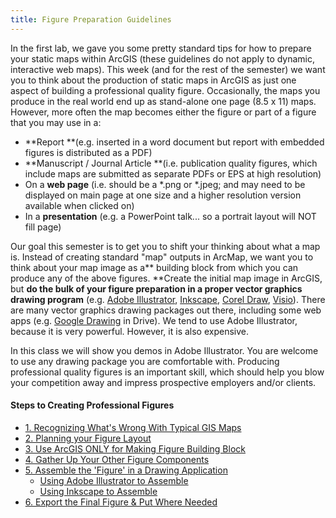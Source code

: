 ```yaml
---
title: Figure Preparation Guidelines
---
```


In the first lab, we gave you some pretty standard tips for how to prepare your static maps within ArcGIS (these guidelines do not apply to dynamic, interactive web maps). This week (and for the rest of the semester) we want you to think about the production of static maps in ArcGIS as just one aspect of building a professional quality figure. Occasionally, the maps you produce in the real world end up as stand-alone one page (8.5 x 11) maps. However, more often the map becomes either the figure or part of a figure that you may use in a:

- **Report **(e.g. inserted in a word document but report with embedded figures is distributed as a PDF)
- **Manuscript / Journal Article **(i.e. publication quality figures, which include maps are submitted as separate PDFs or EPS at high resolution)
- On a **web page** (i.e. should be a *.png or *.jpeg; and may need to be displayed on main page at one size and a higher resolution version available when clicked on)
- In a **presentation** (e.g. a PowerPoint talk... so a portrait layout will NOT fill page)

Our goal this semester is to get you to shift your thinking about what a map is.  Instead of creating standard "map" outputs in ArcMap, we want you to think about your map image as a** building block from which you can produce any of the above figures.  **Create the initial map image in ArcGIS, but **do the bulk of your figure preparation in a proper vector graphics drawing program** (e.g. [Adobe Illustrator](http://www.adobe.com/products/illustrator.html), [Inkscape](http://inkscape.org/), [Corel Draw](http://www.corel.com/corel/product/index.jsp?pid=prod4260069&cid=catalog20038&segid=5700006&storeKey=us&languageCode=en), [Visio](http://visio.microsoft.com/en-us/preview/default.aspx)). There are many vector graphics drawing packages out there, including some web apps (e.g. [Google Drawing](http://support.google.com/drive/bin/answer.py?hl=en&answer=179740) in Drive). We tend to use Adobe Illustrator, because it is very powerful. However, it is also expensive.

In this class we will show you demos in Adobe Illustrator. You are welcome to use any drawing package you are comfortable with. Producing professional quality figures is an important skill, which should help you blow your competition away and impress prospective employers and/or clients. 

#### Steps to Creating Professional Figures

- [1. Recognizing What's Wrong With Typical GIS Maps](http://gis.joewheaton.org/useful-quick-references/figure-preparation-guidelines/1-recognizing-what-s-wrong-with-typical-gis-maps)
- [2. Planning your Figure Layout](http://gis.joewheaton.org/useful-quick-references/figure-preparation-guidelines/2-planning-your-figure-layout)
- [3. Use ArcGIS ONLY for Making Figure Building Block](http://gis.joewheaton.org/useful-quick-references/figure-preparation-guidelines/2-use-arcgis-only-for-making-map)
- [4. Gather Up Your Other Figure Components](http://gis.joewheaton.org/useful-quick-references/figure-preparation-guidelines/3-gather-up-your-other-figure-components)
- [5. Assemble the 'Figure' in a Drawing Application](http://gis.joewheaton.org/useful-quick-references/figure-preparation-guidelines/4-assemble-the-figure-in-a-drawing-application)
  - [Using Adobe Illustrator to Assemble](http://gis.joewheaton.org/useful-quick-references/figure-preparation-guidelines/4-assemble-the-figure-in-a-drawing-application/using-adobe-illustrator-to-assemble)
  - [Using Inkscape to Assemble](http://gis.joewheaton.org/useful-quick-references/figure-preparation-guidelines/4-assemble-the-figure-in-a-drawing-application/using-inkscape-to-assemble)
- [6. Export the Final Figure & Put Where Needed](http://gis.joewheaton.org/useful-quick-references/figure-preparation-guidelines/5-export-the-final-figure-put-where-needed)

